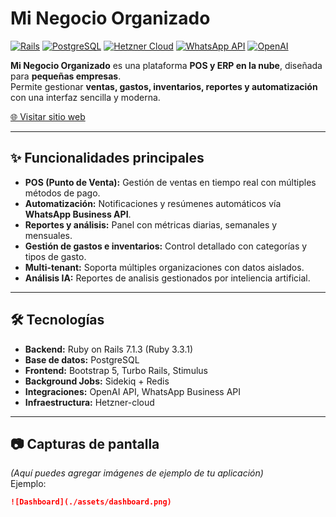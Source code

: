 # Mi Negocio Organizado

[![Rails](https://img.shields.io/badge/Ruby_on_Rails-7.1.3-red?logo=rubyonrails&logoColor=white)](https://rubyonrails.org/)
[![PostgreSQL](https://img.shields.io/badge/PostgreSQL-15-blue?logo=postgresql&logoColor=white)](https://www.postgresql.org/)
[![Hetzner Cloud](https://img.shields.io/badge/Hetzner-Cloud-critical?logo=hetzner&logoColor=white)](https://www.hetzner.com/cloud)
[![WhatsApp API](https://img.shields.io/badge/Meta-WhatsApp_Gateway-green?logo=whatsapp&logoColor=white)](https://business.whatsapp.com/)
[![OpenAI](https://img.shields.io/badge/OpenAI-API-blueviolet?logo=openai&logoColor=white)](https://openai.com/)

**Mi Negocio Organizado** es una plataforma **POS y ERP en la nube**, diseñada para **pequeñas empresas**.  
Permite gestionar **ventas, gastos, inventarios, reportes y automatización** con una interfaz sencilla y moderna.

[🌐 Visitar sitio web](https://minegocioorganizado.com)

---

## ✨ Funcionalidades principales
- **POS (Punto de Venta):** Gestión de ventas en tiempo real con múltiples métodos de pago.  
- **Automatización:** Notificaciones y resúmenes automáticos vía **WhatsApp Business API**.  
- **Reportes y análisis:** Panel con métricas diarias, semanales y mensuales.  
- **Gestión de gastos e inventarios:** Control detallado con categorías y tipos de gasto.  
- **Multi-tenant:** Soporta múltiples organizaciones con datos aislados.
- **Análisis IA:** Reportes de analisis gestionados por inteliencia artificial. 

---

## 🛠 Tecnologías
- **Backend:** Ruby on Rails 7.1.3 (Ruby 3.3.1)  
- **Base de datos:** PostgreSQL  
- **Frontend:** Bootstrap 5, Turbo Rails, Stimulus  
- **Background Jobs:** Sidekiq + Redis  
- **Integraciones:** OpenAI API, WhatsApp Business API  
- **Infraestructura:** Hetzner-cloud

---

## 📷 Capturas de pantalla
*(Aquí puedes agregar imágenes de ejemplo de tu aplicación)*  
Ejemplo:  
```markdown
![Dashboard](./assets/dashboard.png)
